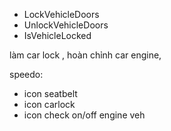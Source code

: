 - LockVehicleDoors
- UnlockVehicleDoors
- IsVehicleLocked


làm car lock , hoàn chỉnh car engine, 

speedo:

- icon seatbelt
- icon carlock 
- icon check on/off engine veh